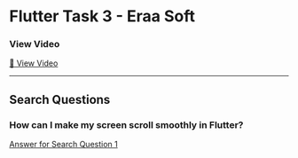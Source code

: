 # **Flutter Task 3 - Eraa Soft**

### **View Video**
[📄 View Video](quot.gif)




---

## **Search Questions**
### How can I make my screen scroll smoothly in Flutter?
[Answer for Search Question 1](https://github.com/mahmoud-y0usef/Flutter-eraaSoft/blob/main/third_app/search.md)
